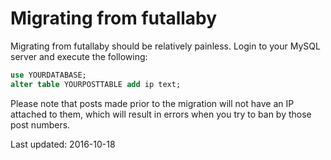 # Migrating from futallaby

Migrating from futallaby should be relatively painless. Login to your MySQL server and execute the following:

```sql
use YOURDATABASE;
alter table YOURPOSTTABLE add ip text;
```

Please note that posts made prior to the migration will not have an IP attached to them, which will result in errors when you try to ban by those post numbers.

Last updated: 2016-10-18
